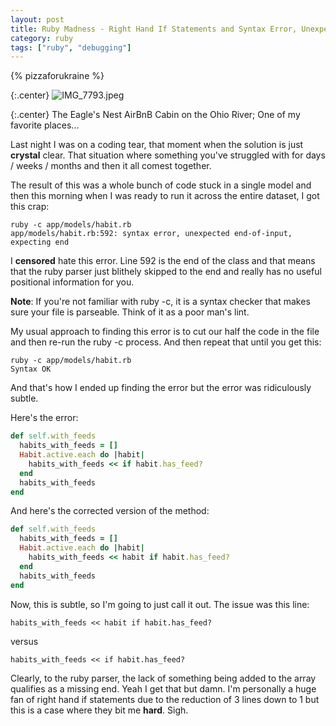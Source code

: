 ```yaml
---
layout: post
title: Ruby Madness - Right Hand If Statements and Syntax Error, Unexpected end-of-input, Expecting End
category: ruby
tags: ["ruby", "debugging"]
---
```

{% pizzaforukraine  %}

{:.center}
![IMG_7793.jpeg](/blog/assets/IMG_7793.jpeg)

{:.center}
The Eagle's Nest AirBnB Cabin on the Ohio River; One of my favorite places...

Last night I was on a coding tear, that moment when the solution is just **crystal** clear.  That situation where something you've struggled with for days / weeks / months and then it all comest together.  

The result of this was a whole bunch of code stuck in a single model and then this morning when I was ready to run it across the entire dataset, I got this crap:

    ruby -c app/models/habit.rb
    app/models/habit.rb:592: syntax error, unexpected end-of-input, expecting end
    
I **censored** hate this error.  Line 592 is the end of the class and that means that the ruby parser just blithely skipped to the end and really has no useful positional information for you.  

**Note**: If you're not familiar with ruby -c, it is a syntax checker that makes sure your file is parseable.  Think of it as a poor man's lint.

My usual approach to finding this error is to cut our half the code in the file and then re-run the ruby -c process.  And then repeat that until you get this:

    ruby -c app/models/habit.rb
    Syntax OK
    
And that's how I ended up finding the error but the error was ridiculously subtle.  

Here's the error:

```ruby
def self.with_feeds
  habits_with_feeds = []
  Habit.active.each do |habit|
    habits_with_feeds << if habit.has_feed?
  end
  habits_with_feeds
end
```

And here's the corrected version of the method:

```ruby
def self.with_feeds
  habits_with_feeds = []
  Habit.active.each do |habit|
    habits_with_feeds << habit if habit.has_feed?
  end
  habits_with_feeds
end
```

Now, this is subtle, so I'm going to just call it out.  The issue was this line:

    habits_with_feeds << habit if habit.has_feed?

versus 

    habits_with_feeds << if habit.has_feed?

Clearly, to the ruby parser, the lack of something being added to the array qualifies as a missing end.  Yeah I get that but damn.   I'm personally a huge fan of right hand if statements due to the reduction of 3 lines down to 1 but this is a case where they bit me **hard**.  Sigh.  